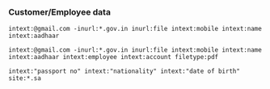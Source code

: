 ### Customer/Employee data

```
intext:@gmail.com -inurl:*.gov.in inurl:file intext:mobile intext:name intext:aadhaar
```

```
intext:@gmail.com -inurl:*.gov.in inurl:file intext:mobile intext:name intext:aadhaar intext:employee intext:account filetype:pdf
```

```
intext:"passport no" intext:"nationality" intext:"date of birth" site:*.sa
```